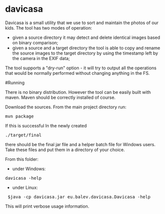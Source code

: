 # davicasa

Davicasa is a small utility that we use to sort and maintain the photos of our kids. The tool has two modes of operation:

- given a source directory it may detect and delete identical images based on binary comparison;
- given a source and a target directory the tool is able to copy and rename the source images to the target directory by using the timestamp left by the camera in the EXIF data;

The tool supports a "dry-run" option - it will try to output all the operations that would be normally performed without changing anything in the FS. 

#Running

There is no binary distribution. However the tool can be easily built with maven. Maven should be correctly installed of course. 

Download the sources. From the main project directory run:

<pre>mvn package</pre>

If this is successful In the newly created <pre>./target/final</pre> there should be the final jar file and a helper batch file for Windows users. Take these files and put them in a directory of your choice.

From this folder:

- under Windows:

<pre>davicasa -help</pre>

- under Linux:

<pre> $java -cp davicasa.jar eu.balev.davicasa.Davicasa -help</pre>

This will print verbose usage information.